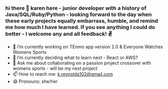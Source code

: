 ### hi there 👋 karen here - junior developer with a history of Java/SQL/Ruby/Python - looking forward to the day when these early projects equally embarrass, humble, and remind me how much I have learned. If you see anything I could do better - I welcome any and all feedback! ✌  


- 🔭 I’m currently working on TEnmo app version 2.0 & Everyone Watches Womens Sports
- 🌱 I’m currently deciding what to learn next - React or AWS? 
- 💬 Ask me about collaborating on a passion project crossover with womens sports - will be my next project
- 📫 How to reach me: k.reynolds102@gmail.com
- 😄 Pronouns: she/her

